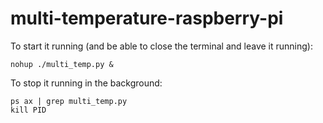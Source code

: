 # multi-temperature-raspberry-pi


To start it running (and be able to close the terminal and leave it running):

```
nohup ./multi_temp.py &
```

To stop it running in the background:

```
ps ax | grep multi_temp.py
kill PID
```
